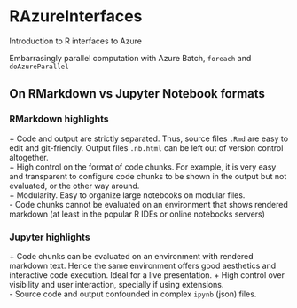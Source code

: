 # RAzureInterfaces
Introduction to R interfaces to Azure

Embarrasingly parallel computation with Azure Batch, `foreach` and `doAzureParallel`


## On RMarkdown vs Jupyter Notebook formats

### RMarkdown highlights
\+ Code and output are strictly separated. Thus, source files `.Rmd` are easy to edit and git-friendly. Output files `.nb.html` can be left out of version control altogether.  
\+ High control on the format of code chunks. For example, it is very easy and transparent to configure code chunks to be shown in the output but not evaluated, or the other way around.  
\+ Modularity. Easy to organize large notebooks on modular files.  
\- Code chunks cannot be evaluated on an environment that shows rendered markdown (at least in the popular R IDEs or online notebooks servers)

### Jupyter highlights
\+ Code chunks can be evaluated on an environment with rendered markdown text. Hence the same environment offers good aesthetics and interactive code execution. Ideal for a live presentation.
\+ High control over visibility and user interaction, specially if using extensions.  
\- Source code and output confounded in complex `ipynb` (json) files.
